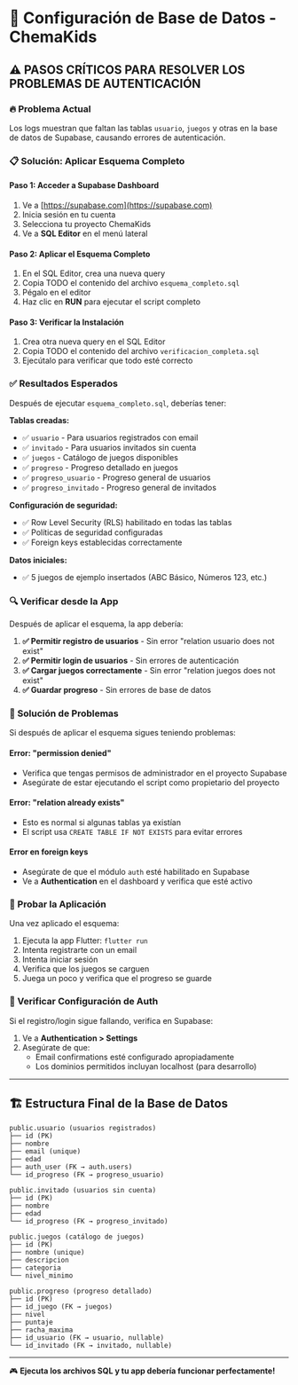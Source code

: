 # 🚀 Configuración de Base de Datos - ChemaKids

## ⚠️ PASOS CRÍTICOS PARA RESOLVER LOS PROBLEMAS DE AUTENTICACIÓN

### 🔥 Problema Actual
Los logs muestran que faltan las tablas `usuario`, `juegos` y otras en la base de datos de Supabase, causando errores de autenticación.

### 📋 Solución: Aplicar Esquema Completo

#### Paso 1: Acceder a Supabase Dashboard
1. Ve a [https://supabase.com](https://supabase.com)
2. Inicia sesión en tu cuenta
3. Selecciona tu proyecto ChemaKids
4. Ve a **SQL Editor** en el menú lateral

#### Paso 2: Aplicar el Esquema Completo
1. En el SQL Editor, crea una nueva query
2. Copia TODO el contenido del archivo `esquema_completo.sql`
3. Pégalo en el editor
4. Haz clic en **RUN** para ejecutar el script completo

#### Paso 3: Verificar la Instalación
1. Crea otra nueva query en el SQL Editor
2. Copia TODO el contenido del archivo `verificacion_completa.sql`
3. Ejecútalo para verificar que todo esté correcto

### ✅ Resultados Esperados

Después de ejecutar `esquema_completo.sql`, deberías tener:

**Tablas creadas:**
- ✅ `usuario` - Para usuarios registrados con email
- ✅ `invitado` - Para usuarios invitados sin cuenta
- ✅ `juegos` - Catálogo de juegos disponibles
- ✅ `progreso` - Progreso detallado en juegos
- ✅ `progreso_usuario` - Progreso general de usuarios
- ✅ `progreso_invitado` - Progreso general de invitados

**Configuración de seguridad:**
- ✅ Row Level Security (RLS) habilitado en todas las tablas
- ✅ Políticas de seguridad configuradas
- ✅ Foreign keys establecidas correctamente

**Datos iniciales:**
- ✅ 5 juegos de ejemplo insertados (ABC Básico, Números 123, etc.)

### 🔍 Verificar desde la App

Después de aplicar el esquema, la app debería:

1. **✅ Permitir registro de usuarios** - Sin error "relation usuario does not exist"
2. **✅ Permitir login de usuarios** - Sin errores de autenticación
3. **✅ Cargar juegos correctamente** - Sin error "relation juegos does not exist"
4. **✅ Guardar progreso** - Sin errores de base de datos

### 🚨 Solución de Problemas

Si después de aplicar el esquema sigues teniendo problemas:

#### Error: "permission denied"
- Verifica que tengas permisos de administrador en el proyecto Supabase
- Asegúrate de estar ejecutando el script como propietario del proyecto

#### Error: "relation already exists"
- Esto es normal si algunas tablas ya existían
- El script usa `CREATE TABLE IF NOT EXISTS` para evitar errores

#### Error en foreign keys
- Asegúrate de que el módulo `auth` esté habilitado en Supabase
- Ve a **Authentication** en el dashboard y verifica que esté activo

### 📱 Probar la Aplicación

Una vez aplicado el esquema:

1. Ejecuta la app Flutter: `flutter run`
2. Intenta registrarte con un email
3. Intenta iniciar sesión
4. Verifica que los juegos se carguen
5. Juega un poco y verifica que el progreso se guarde

### 📧 Verificar Configuración de Auth

Si el registro/login sigue fallando, verifica en Supabase:

1. Ve a **Authentication > Settings**
2. Asegúrate de que:
   - Email confirmations esté configurado apropiadamente
   - Los dominios permitidos incluyan localhost (para desarrollo)

---

## 🏗️ Estructura Final de la Base de Datos

```
public.usuario (usuarios registrados)
├── id (PK)
├── nombre
├── email (unique)
├── edad
├── auth_user (FK → auth.users)
└── id_progreso (FK → progreso_usuario)

public.invitado (usuarios sin cuenta)
├── id (PK)
├── nombre
├── edad
└── id_progreso (FK → progreso_invitado)

public.juegos (catálogo de juegos)
├── id (PK)
├── nombre (unique)
├── descripcion
├── categoria
└── nivel_minimo

public.progreso (progreso detallado)
├── id (PK)
├── id_juego (FK → juegos)
├── nivel
├── puntaje
├── racha_maxima
├── id_usuario (FK → usuario, nullable)
└── id_invitado (FK → invitado, nullable)
```

---

🎮 **Ejecuta los archivos SQL y tu app debería funcionar perfectamente!**
